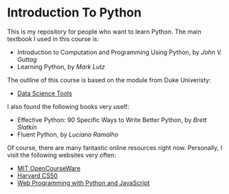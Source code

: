 # Introduction To Python

This is my repository for people who want to learn Python. The main textbook I used in this course is:

* Introduction to Computation and Programming Using Python, by *John V. Guttag*
* Learning Python, by *Mark Lutz*

The outline of this course is based on the module from Duke Univeristy:

* [Data Science Tools](http://people.duke.edu/~ccc14/bios-821-2017/index.html)

I also found the following books very uself:

* Effective Python: 90 Specific Ways to Write Better Python, by *Brett Slatkin*
* Fluent Python, by *Luciano Ramalho*

Of course, there are many fantastic online resources right now. Personally, I visit the following websites very often:

* [MIT OpenCourseWare](https://ocw.mit.edu/courses/electrical-engineering-and-computer-science/6-0001-introduction-to-computer-science-and-programming-in-python-fall-2016/)
* [Harvard CS50](https://cs50.harvard.edu/x/2020/)
* [Web Programming with Python and JavaScript](https://cs50.harvard.edu/web/2018/)
